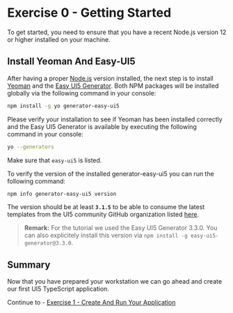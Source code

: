 # Exercise 0 - Getting Started

To get started, you need to ensure that you have a recent Node.js version 12 or higher installed on your machine.

## Install Yeoman And Easy-UI5

After having a proper [Node.js](https://nodejs.org/) version installed, the next step is to install [Yeoman](https://yeoman.io/) and the [Easy UI5 Generator](https://github.com/SAP/generator-easy-ui5). Both NPM packages will be installed globally via the following command in your console:

```sh
npm install -g yo generator-easy-ui5
```

Please verify your installation to see if Yeoman has been installed correctly and the Easy UI5 Generator is available by executing the following command in your console:

```sh
yo --generators
```

Make sure that `easy-ui5` is listed.

To verify the version of the installed generator-easy-ui5 you can run the following command:

```sh
npm info generator-easy-ui5 version
```

The version should be at least **```3.1.5```** to be able to consume the latest templates from the UI5 community GitHub organization listed [here](https://github.com/search?q=topic%3Aeasy-ui5+org%3Aui5-community&type=Repositories).

> **Remark:**
> For the tutorial we used the Easy UI5 Generator 3.3.0. You can also explicitely install this version via `npm install -g easy-ui5-generator@3.3.0`.

## Summary

Now that you have prepared your workstation we can go ahead and create our first UI5 TypeScript application.

Continue to - [Exercise 1 - Create And Run Your Application](../ex1/README.md)
